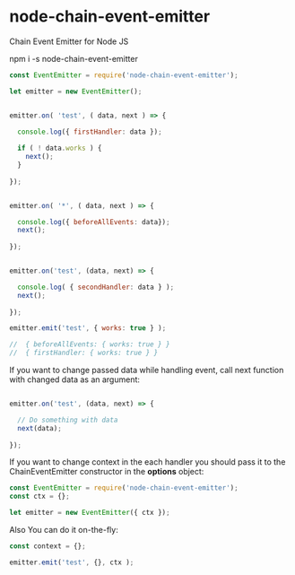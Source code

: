 # node-chain-event-emitter
Chain Event Emitter for Node JS

npm i -s node-chain-event-emitter

```js
const EventEmitter = require('node-chain-event-emitter');

let emitter = new EventEmitter();


emitter.on( 'test', ( data, next ) => {

  console.log({ firstHandler: data });
  
  if ( ! data.works ) {
    next();
  }
  
});


emitter.on( '*', ( data, next ) => {

  console.log({ beforeAllEvents: data});
  next();
  
});


emitter.on('test', (data, next) => {

  console.log( { secondHandler: data } );
  next();
  
});

emitter.emit('test', { works: true } );

//  { beforeAllEvents: { works: true } }
//  { firstHandler: { works: true } }

```
If you want to change passed data while handling event, call next function with changed data as an argument:

```js

emitter.on('test', (data, next) => {

  // Do something with data
  next(data);
  
});

```

If you want to change context in the each handler you should pass it to the ChainEventEmitter constructor in the **options** object:

```js
const EventEmitter = require('node-chain-event-emitter');
const ctx = {};

let emitter = new EventEmitter({ ctx });
```

Also You can do it on-the-fly: 

```js
const context = {};

emitter.emit('test', {}, ctx );

```